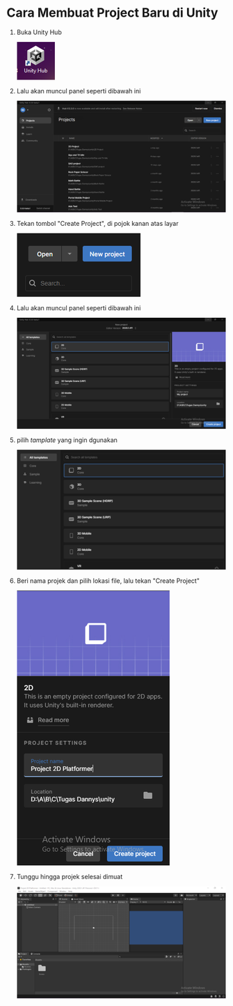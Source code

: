 # Cara Membuat Project Baru di Unity

1. Buka Unity Hub
      
      ![Unity Hub](https://github.com/XnoahR/ITClubGameDev/blob/main/UnityMaterial/Picture/Image%200.PNG)
      
      
2. Lalu akan muncul panel seperti dibawah ini
      
      ![Unity Hub](https://github.com/XnoahR/ITClubGameDev/blob/main/UnityMaterial/Picture/Image%201.PNG)


3. Tekan tombol "Create Project", di pojok kanan atas layar
      
      ![Create Project](https://github.com/XnoahR/ITClubGameDev/blob/main/UnityMaterial/Picture/Image%205.PNG)


4. Lalu akan muncul panel seperti dibawah ini

      ![Create Project](https://github.com/XnoahR/ITClubGameDev/blob/main/UnityMaterial/Picture/Image%202.PNG)


5. pilih *tamplate* yang ingin dgunakan

      ![Template](https://github.com/XnoahR/ITClubGameDev/blob/main/UnityMaterial/Picture/Image%206.PNG)


6. Beri nama projek dan pilih lokasi file, lalu tekan "Create Project"

      ![Project](https://github.com/XnoahR/ITClubGameDev/blob/main/UnityMaterial/Picture/Image%203.PNG)


7. Tunggu hingga projek selesai dimuat

      ![Unity](https://github.com/XnoahR/ITClubGameDev/blob/main/UnityMaterial/Picture/Image%204.PNG)

